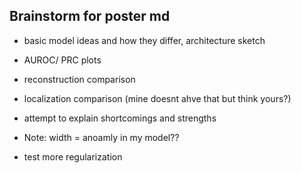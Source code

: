## Brainstorm for poster md


- basic model ideas and how they differ, architecture sketch
- AUROC/ PRC plots
- reconstruction comparison
- localization comparison (mine doesnt ahve that but  think yours?)
- attempt to explain shortcomings and strengths


 - Note: width = anoamly in my model??
 - test more regularization